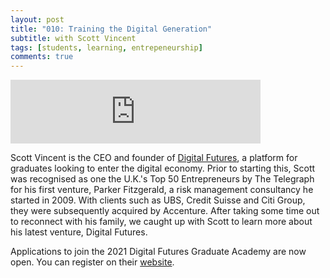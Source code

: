 ```yaml
---
layout: post
title: "010: Training the Digital Generation"
subtitle: with Scott Vincent
tags: [students, learning, entrepeneurship]
comments: true
---
```


<iframe src="https://anchor.fm/herethefuture/embed/episodes/010-Training-the-Digital-Generation---Scott-Vincent-en8red" height="102px" width="400px" frameborder="0" scrolling="no"></iframe>

Scott Vincent is the CEO and founder of [Digital Futures](https://digitalfutures.com/), a platform for graduates looking to enter the digital economy. Prior to starting this, Scott was recognised as one the U.K.'s Top 50 Entrepreneurs by The Telegraph for his first venture, Parker Fitzgerald, a risk management consultancy he started in 2009. With clients such as UBS, Credit Suisse and Citi Group, they were subsequently acquired by Accenture. After taking some time out to reconnect with his family, we caught up with Scott to learn more about his latest venture, Digital Futures.

Applications to join the 2021 Digital Futures Graduate Academy are now open. You can register on their [website](https://digitalfutures.com/).